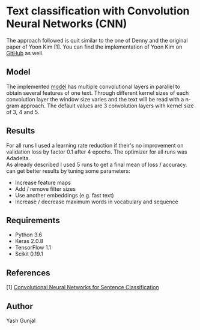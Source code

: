 # Text classification with Convolution Neural Networks (CNN)
The approach followed is quit similar to the one of Denny and the original paper of Yoon Kim [1]. You can find the implementation of Yoon Kim on [GitHub](https://github.com/yoonkim/CNN_sentence) as well.


## Model
The implemented [model](cnn_model.py) has multiple convolutional layers in parallel to obtain several features of one text. Through different kernel sizes of each convolution layer the window size varies and the text will be read with a n-gram approach. The default values are 3 convolution layers with kernel size of 3, 4 and 5.<br>

## Results
For all runs I used a learning rate reduction if their's no improvement on validation loss by factor 0.1 after 4 epochs. The optimizer for all runs was Adadelta.<br>As already described I used 5 runs to get a final mean of loss / accuracy.
 can get better results by tuning some parameters:
- Increase feature maps
- Add / remove filter sizes
- Use another embeddings (e.g. fast text)
- Increase / decrease maximum words in vocabulary and sequence


## Requirements
* Python 3.6
* Keras 2.0.8
* TensorFlow 1.1
* Scikit 0.19.1

## References
[1] [Convolutional Neural Networks for Sentence Classification](https://arxiv.org/abs/1408.5882)<br>

## Author
Yash Gunjal
